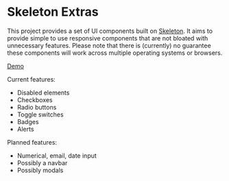 # Skeleton Extras

This project provides a set of UI components built on [Skeleton](http://getskeleton.com/). It aims to provide simple to use responsive components that are not bloated with unnecessary features. Please note that there is (currently) no guarantee these components will work across multiple operating systems or browsers.

[Demo](https://floriandejonckheere.be/skeleton-extras/)

Current features:

- Disabled elements
- Checkboxes
- Radio buttons
- Toggle switches
- Badges
- Alerts

Planned features:

- Numerical, email, date input
- Possibly a navbar
- Possibly modals
